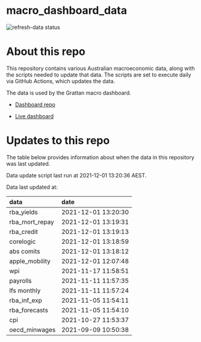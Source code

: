 
<!-- README.md is generated from README.Rmd. Please edit that file -->

# macro\_dashboard\_data

<!-- badges: start -->

![refresh-data
status](https://github.com/grattan/macro_dashboard_data/workflows/refresh-data/badge.svg)

<!-- badges: end -->

# About this repo

This repository contains various Australian macroeconomic data, along
with the scripts needed to update that data. The scripts are set to
execute daily via GitHub Actions, which updates the data.

The data is used by the Grattan macro dashboard.

  - [Dashboard repo](https://github.com/grattan/macrodashboard)

  - [Live dashboard](https://mattcowgill.shinyapps.io/macrodashboard/)

# Updates to this repo

The table below provides information about when the data in this
repository was last updated.

Data update script last run at 2021-12-01 13:20:36 AEST.

Data last updated at:

| data             | date                |
| :--------------- | :------------------ |
| rba\_yields      | 2021-12-01 13:20:30 |
| rba\_mort\_repay | 2021-12-01 13:19:31 |
| rba\_credit      | 2021-12-01 13:19:13 |
| corelogic        | 2021-12-01 13:18:59 |
| abs comits       | 2021-12-01 13:18:12 |
| apple\_mobility  | 2021-12-01 12:07:48 |
| wpi              | 2021-11-17 11:58:51 |
| payrolls         | 2021-11-11 11:57:35 |
| lfs monthly      | 2021-11-11 11:57:24 |
| rba\_inf\_exp    | 2021-11-05 11:54:11 |
| rba\_forecasts   | 2021-11-05 11:54:10 |
| cpi              | 2021-10-27 11:53:37 |
| oecd\_minwages   | 2021-09-09 10:50:38 |
